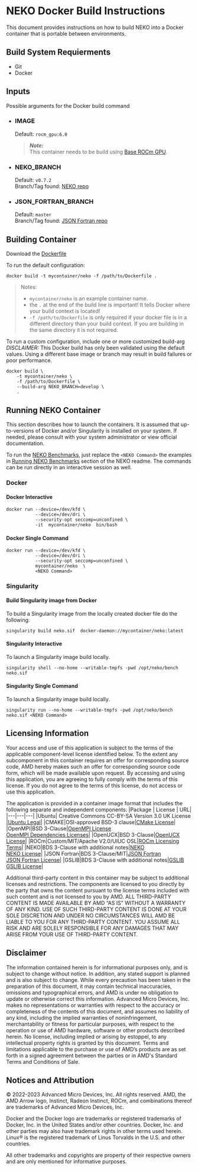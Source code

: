 # NEKO Docker Build Instructions
This document provides instructions on how to build NEKO into a Docker container that is portable between environments.

## Build System Requierments
- Git
- Docker

## Inputs
Possible arguments for the Docker build command  

- ### IMAGE
    Default: `rocm_gpu:6.0`  
    > ***Note:***  
    >  This container needs to be build using [Base ROCm GPU](/base-gpu-mpi-rocm-docker/Dockerfile).

- ### NEKO_BRANCH
    Default: `v0.7.2`  
    Branch/Tag found: [NEKO repo](https://github.com/ExtremeFLOW/neko)

- ### JSON_FORTRAN_BRANCH
    Default: `master`  
    Branch/Tag found: [JSON Fortran repo](https://github.com/jacobwilliams/json-fortran.git)

## Building Container
Download the [Dockerfile](/neko/docker/Dockerfile)  

To run the default configuration:
```
docker build -t mycontainer/neko -f /path/to/Dockerfile . 
```
>Notes:  
>- `mycontainer/neko` is an example container name.
>- the `.` at the end of the build line is important! It tells Docker where your build context is located!
>- `-f /path/to/Dockerfile` is only required if your docker file is in a different directory than your build context. If you are building in the same directory it is not required. 


To run a custom configuration, include one or more customized build-arg  
*DISCLAIMER:* This Docker build has only been validated using the default values. Using a different base image or branch may result in build failures or poor performance.
```
docker build \
    -t mycontainer/neko \
    -f /path/to/Dockerfile \
    --build-arg NEKO_BRANCH=develop \
    . 
```

## Running NEKO Container
This section describes how to launch the containers. It is assumed that up-to-versions of Docker and/or Singularity is installed on your system.
If needed, please consult with your system administrator or view official documentation.

To run the [NEKO Benchmarks](/neko/README.md#running-neko-benchmark), just replace the `<NEKO Command>` the examples in [Running NEKO Benchmarks](/neko/README.md#running-neko-benchmark) section of the NEKO readme. The commands can be run directly in an interactive session as well. 

### Docker  

#### Docker Interactive
```
docker run --device=/dev/kfd \
           --device=/dev/dri \
           --security-opt seccomp=unconfined \
           -it  mycontainer/neko  bin/bash
```


#### Docker Single Command 
```
docker run --device=/dev/kfd \
           --device=/dev/dri \
           --security-opt seccomp=unconfined \
           mycontainer/neko  \
           <NEKO Command>
```

### Singularity  
#### Build Singularity image from Docker
To build a Singularity image from the locally created docker file do the following:
```
singularity build neko.sif  docker-daemon://mycontainer/neko:latest
```

#### Singularity Interactive
To launch a Singularity image build locally.
```
singularity shell --no-home --writable-tmpfs -pwd /opt/neko/bench neko.sif
```

#### Singularity Single Command
To launch a Singularity image build locally.
```
singularity run --no-home --writable-tmpfs -pwd /opt/neko/bench neko.sif <NEKO Command>
```

## Licensing Information
Your access and use of this application is subject to the terms of the applicable component-level license identified below. To the extent any subcomponent in this container requires an offer for corresponding source code, AMD hereby makes such an offer for corresponding source code form, which will be made available upon request. By accessing and using this application, you are agreeing to fully comply with the terms of this license. If you do not agree to the terms of this license, do not access or use this application.

The application is provided in a container image format that includes the following separate and independent components: 
|Package | License | URL|
|---|---|---|
|Ubuntu| Creative Commons CC-BY-SA Version 3.0 UK License |[Ubuntu Legal](https://ubuntu.com/legal)|
|CMAKE|OSI-approved BSD-3 clause|[CMake License](https://cmake.org/licensing/)|
|OpenMPI|BSD 3-Clause|[OpenMPI License](https://www-lb.open-mpi.org/community/license.php)<br /> [OpenMPI Dependencies Licenses](https://docs.open-mpi.org/en/v5.0.x/license/index.html)|
|OpenUCX|BSD 3-Clause|[OpenUCX License](https://openucx.org/license/)|
|ROCm|Custom/MIT/Apache V2.0/UIUC OSL|[ROCm Licensing Terms](https://rocm.docs.amd.com/en/latest/release/licensing.html)|
|NEKO|BDS 3-Clause with additional notes|[NEKO](https://github.com/ExtremeFLOW/neko) <br /> [NEKO License](https://github.com/ExtremeFLOW/neko/blob/develop/COPYING)|
|JSON Fortran|BDS 3-Clause/MIT|[JSON Fortran]( https://github.com/jacobwilliams/json-fortran.git) <br /> [JSON Fortran License](https://github.com/jacobwilliams/json-fortran/blob/master/LICENSE)|
|GSLIB|BDS 3-Clause with additional notes|[GSLIB](https://github.com/Nek5000/gslib) <br /> [GSLIB License](https://github.com/Nek5000/gslib/blob/master/LICENSE)|

Additional third-party content in this container may be subject to additional licenses and restrictions. The components are licensed to you directly by the party that owns the content pursuant to the license terms included with such content and is not licensed to you by AMD. ALL THIRD-PARTY CONTENT IS MADE AVAILABLE BY AMD “AS IS” WITHOUT A WARRANTY OF ANY KIND. USE OF SUCH THIRD-PARTY CONTENT IS DONE AT YOUR SOLE DISCRETION AND UNDER NO CIRCUMSTANCES WILL AMD BE LIABLE TO YOU FOR ANY THIRD-PARTY CONTENT. YOU ASSUME ALL RISK AND ARE SOLELY RESPONSIBLE FOR ANY DAMAGES THAT MAY ARISE FROM YOUR USE OF THIRD-PARTY CONTENT.

## Disclaimer
The information contained herein is for informational purposes only, and is subject to change without notice. In addition, any stated support is planned and is also subject to change. While every precaution has been taken in the preparation of this document, it may contain technical inaccuracies, omissions and typographical errors, and AMD is under no obligation to update or otherwise correct this information. Advanced Micro Devices, Inc. makes no representations or warranties with respect to the accuracy or completeness of the contents of this document, and assumes no liability of any kind, including the implied warranties of noninfringement, merchantability or fitness for particular purposes, with respect to the operation or use of AMD hardware, software or other products described herein. No license, including implied or arising by estoppel, to any intellectual property rights is granted by this document. Terms and limitations applicable to the purchase or use of AMD’s products are as set forth in a signed agreement between the parties or in AMD's Standard Terms and Conditions of Sale.

## Notices and Attribution
© 2022-2023 Advanced Micro Devices, Inc. All rights reserved. AMD, the AMD Arrow logo, Instinct, Radeon Instinct, ROCm, and combinations thereof are trademarks of Advanced Micro Devices, Inc.

Docker and the Docker logo are trademarks or registered trademarks of Docker, Inc. in the United States and/or other countries. Docker, Inc. and other parties may also have trademark rights in other terms used herein. Linux® is the registered trademark of Linus Torvalds in the U.S. and other countries.

All other trademarks and copyrights are property of their respective owners and are only mentioned for informative purposes.

